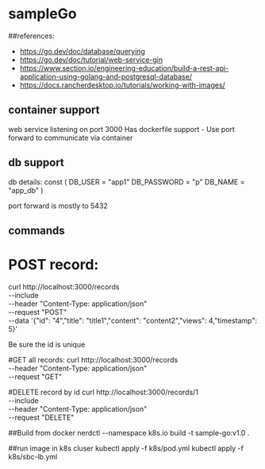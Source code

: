 # sampleGo  

##references:
- https://go.dev/doc/database/querying
- https://go.dev/doc/tutorial/web-service-gin
- https://www.section.io/engineering-education/build-a-rest-api-application-using-golang-and-postgresql-database/
- https://docs.rancherdesktop.io/tutorials/working-with-images/

## container support
web service listening on port 3000
Has dockerfile support - Use port forward to communicate via container

## db support
db details:
const (
DB_USER     = "app1"
DB_PASSWORD = "p"
DB_NAME     = "app_db"
)

port forward is mostly to 5432


## commands
# POST record:
curl http://localhost:3000/records \
--include \
--header "Content-Type: application/json" \
--request "POST" \
--data '{"id": "4","title": "title1","content": "content2","views": 4,"timestamp": 5}'

Be sure the id is unique

#GET all records: 
curl http://localhost:3000/records \
--header "Content-Type: application/json" \
--request "GET"

#DELETE record by id
curl http://localhost:3000/records/1 \
--include \
--header "Content-Type: application/json" \
--request "DELETE" 

##Build from docker
nerdctl --namespace k8s.io build -t sample-go:v1.0 .

##run image in k8s cluser
kubectl apply -f k8s/pod.yml
kubectl apply -f k8s/sbc-lb.yml

